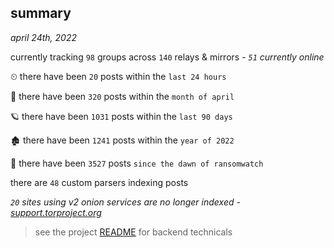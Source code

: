 
## summary
_april 24th, 2022_

currently tracking `98` groups across `140` relays & mirrors - _`51` currently online_

⏲ there have been `20` posts within the `last 24 hours`

🦈 there have been `320` posts within the `month of april`

🪐 there have been `1031` posts within the `last 90 days`

🏚 there have been `1241` posts within the `year of 2022`

🦕 there have been `3527` posts `since the dawn of ransomwatch`

there are `48` custom parsers indexing posts

_`20` sites using v2 onion services are no longer indexed - [support.torproject.org](https://support.torproject.org/onionservices/v2-deprecation/)_

> see the project [README](https://github.com/thetanz/ransomwatch#ransomwatch--) for backend technicals
